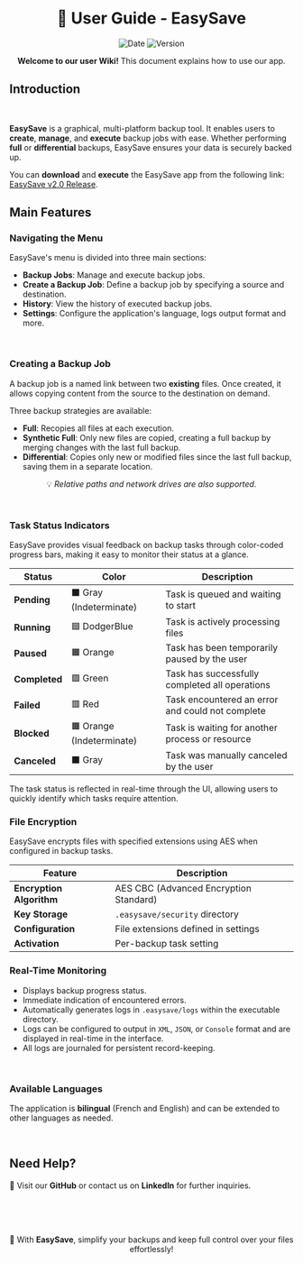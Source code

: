 <div align="center">

# 📘 **User Guide - EasySave**

![Date](https://img.shields.io/badge/Date-2025_02_26-blue)
![Version](https://img.shields.io/badge/Version-2.0-green)

**Welcome to our user Wiki!** This document explains how to use our app.

</div>

## **Introduction**


<br/>

**EasySave** is a graphical, multi-platform backup tool. It enables users to **create**, **manage**, and **execute** backup jobs with ease.
Whether performing **full** or **differential** backups, EasySave ensures your data is securely backed up.

You can **download** and **execute** the EasySave app from the following link: [EasySave v2.0 Release](https://github.com/CESI-Genie-logiciel-G4/EasySave/releases/tag/v2.0).

## **Main Features**

### **Navigating the Menu**

EasySave's menu is divided into three main sections:

- **Backup Jobs**: Manage and execute backup jobs.
- **Create a Backup Job**: Define a backup job by specifying a source and destination.
- **History**: View the history of executed backup jobs.
- **Settings**: Configure the application's language, logs output format and more.

<br/>


### **Creating a Backup Job**
A backup job is a named link between two **existing** files. Once created, it allows copying content from the source to the destination on demand.

Three backup strategies are available:
- **Full**: Recopies all files at each execution.
- **Synthetic Full**: Only new files are copied, creating a full backup by merging changes with the last 
full backup.
- **Differential**: Copies only new or modified files since the last full backup, saving them in a separate location.

<div align="center">

💡 *Relative paths and network drives are also supported.*

</div>

<br/>

### **Task Status Indicators**

EasySave provides visual feedback on backup tasks through color-coded progress bars, making it easy to monitor their status at a glance.

<div align="center">
  <table>
    <thead>
      <tr>
        <th>Status</th>
        <th>Color</th>
        <th>Description</th>
      </tr>
    </thead>
    <tbody>
      <tr>
        <td><strong>Pending</strong></td>
        <td>⬛ Gray (Indeterminate)</td>
        <td>Task is queued and waiting to start</td>
      </tr>
      <tr>
        <td><strong>Running</strong></td>
        <td>🟦 DodgerBlue</td>
        <td>Task is actively processing files</td>
      </tr>
      <tr>
        <td><strong>Paused</strong></td>
        <td>🟧 Orange</td>
        <td>Task has been temporarily paused by the user</td>
      </tr>
      <tr>
        <td><strong>Completed</strong></td>
        <td>🟩 Green</td>
        <td>Task has successfully completed all operations</td>
      </tr>
      <tr>
        <td><strong>Failed</strong></td>
        <td>🟥 Red</td>
        <td>Task encountered an error and could not complete</td>
      </tr>
      <tr>
        <td><strong>Blocked</strong></td>
        <td>🟧 Orange (Indeterminate)</td>
        <td>Task is waiting for another process or resource</td>
      </tr>
      <tr>
        <td><strong>Canceled</strong></td>
        <td>⬛ Gray</td>
        <td>Task was manually canceled by the user</td>
      </tr>
    </tbody>
  </table>
</div>

The task status is reflected in real-time through the UI, allowing users to quickly identify which tasks require attention.

### **File Encryption**

EasySave encrypts files with specified extensions using AES when configured in backup tasks.

<div align="center">
  <table>
    <thead>
      <tr>
        <th>Feature</th>
        <th>Description</th>
      </tr>
    </thead>
    <tbody>
      <tr>
        <td><strong>Encryption Algorithm</strong></td>
        <td>AES CBC (Advanced Encryption Standard)</td>
      </tr>
      <tr>
        <td><strong>Key Storage</strong></td>
        <td><code>.easysave/security</code> directory</td>
      </tr>
      <tr>
        <td><strong>Configuration</strong></td>
        <td>File extensions defined in settings</td>
      </tr>
      <tr>
        <td><strong>Activation</strong></td>
        <td>Per-backup task setting</td>
      </tr>
    </tbody>
  </table>
</div>


### **Real-Time Monitoring**

- Displays backup progress status.
- Immediate indication of encountered errors.
- Automatically generates logs in `.easysave/logs` within the executable directory.
- Logs can be configured to output in `XML`, `JSON`, or `Console` format and are displayed in real-time in the interface.
- All logs are journaled for persistent record-keeping.

<br/>

### **Available Languages**
The application is **bilingual** (French and English) and can be extended to other languages as needed.

<br/>

## **Need Help?**
📌 Visit our **GitHub** or contact us on **LinkedIn** for further inquiries.

<br/>
<br/>
<br/>

<div align="center">

🎯 With **EasySave**, simplify your backups and keep full control over your files effortlessly!

</div>